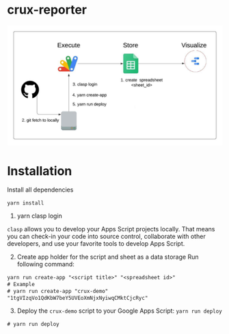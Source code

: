 # crux-reporter

![CRUX report automation tool](https://raw.githubusercontent.com/ikalachy/crux-reporter/master/img/CRUX%20Automation.jpeg)


# Installation 

Install all dependencies 
```
yarn install
```

1. yarn clasp login

`clasp` allows you to develop your Apps Script projects locally. That means you can check-in your code into source control, collaborate with other developers, and use your favorite tools to develop Apps Script.

2. Create app holder for the script and sheet as a data storage Run following command:

```
yarn run create-app "<script title>" "<spreadsheet id>"
# Example
# yarn run create-app "crux-demo" "1tgVIzqVo1QdKbW7beY5UVEoXmNjxNyiwqCMktCjcRyc"
```

3. Deploy the `crux-demo` script to your Google Apps Script: `yarn run deploy`

```
# yarn run deploy
```

